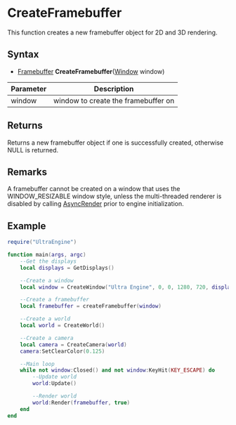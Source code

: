 # CreateFramebuffer

This function creates a new framebuffer object for 2D and 3D rendering.

## Syntax
- [Framebuffer](Framebuffer.md) **CreateFramebuffer**([Window](Window.md) window)

| Parameter | Description |
| --- | --- |
| window | window to create the framebuffer on |

## Returns

Returns a new framebuffer object if one is successfully created, otherwise NULL is returned.

## Remarks

A framebuffer cannot be created on a window that uses the WINDOW_RESIZABLE window style, unless the multi-threaded renderer is disabled by calling [AsyncRender](AsyncRender.md) prior to engine initialization.

## Example
  
```lua
require("UltraEngine")

function main(args, argc)
    --Get the displays
    local displays = GetDisplays()

    --Create a window
    local window = CreateWindow("Ultra Engine", 0, 0, 1280, 720, displays[1], WINDOW_TITLEBAR | WINDOW_CENTER)

    --Create a framebuffer
    local framebuffer = createFramebuffer(window)

    --Create a world
    local world = CreateWorld()

    --Create a camera
    local camera = CreateCamera(world)
    camera:SetClearColor(0.125)

    --Main loop
    while not window:Closed() and not window:KeyHit(KEY_ESCAPE) do
        --Update world
        world:Update()

        --Render world
        world:Render(framebuffer, true)
    end
end 
```
